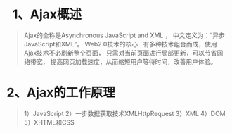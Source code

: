 #   1、Ajax概述

>   Ajax的全称是Asynchronous JavaScript and XML ，
>   中文定义为：“异步JavaScript和XML”。
>   Web2.0技术的核心
>   有多种技术组合而成，使用Ajax技术不必刷新整个页面，
>   只需对当前页面进行局部更新，可以节省网络带宽，
>   提高网页加载速度，从而缩短用户等待时间，改善用户体验。
#   2、Ajax的工作原理
>    1）JavaScript
>    2）一步数据获取技术XMLHttpRequest
>    3）XML
>    4）DOM
>    5）XHTML和CSS
